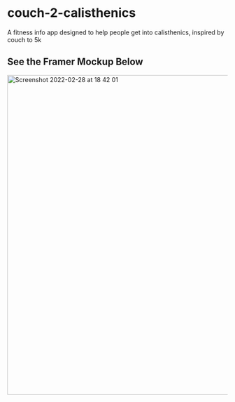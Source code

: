 # couch-2-calisthenics
A fitness info app designed to help people get into calisthenics, inspired by couch to 5k

## See the Framer Mockup Below
<img width="729" alt="Screenshot 2022-02-28 at 18 42 01" src="https://user-images.githubusercontent.com/74667456/156040304-e998be74-0430-4c44-8c2d-0791aa0f2b99.png">
